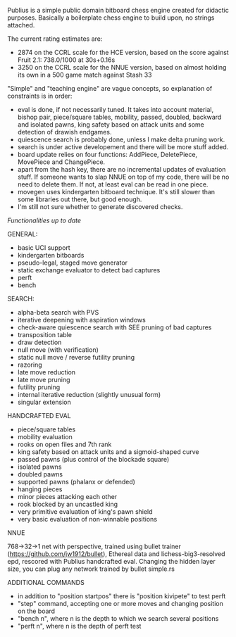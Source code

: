 Publius is a simple public domain bitboard chess engine created for didactic purposes. Basically a boilerplate chess engine to build upon, no strings attached.

The current rating estimates are: 
- 2874 on the CCRL scale for the HCE version, based on the score against Fruit 2.1: 738.0/1000 at 30s+0.16s
- 3250 on the CCRL scale for the NNUE version, based on almost holding its own in a 500 game match against Stash 33

"Simple" and "teaching engine" are vague concepts, so explanation of constraints is in order:

- eval is done, if not necessarily tuned. It takes into account material, bishop pair, piece/square tables, mobility, passed, doubled, backward and isolated pawns, king safety based on attack units and some detection of drawish endgames.
- quiescence search is probably done, unless I make delta pruning work.
- search is under active developement and there will be more stuff added.
- board update relies on four functions: AddPiece, DeletePiece, MovePiece and ChangePiece.
- apart from the hash key, there are no incremental updates of evaluation stuff. If someone wants to slap NNUE on top of my code, there will be no need to delete them. If not, at least eval can be read in one piece.
- movegen uses kindergarten bitboard technique. It's still slower than some libraries out there, but good enough.
- I'm still not sure whether to generate discovered checks.

*Functionalities up to date*

GENERAL:

- basic UCI support
- kindergarten bitboards
- pseudo-legal, staged move generator
- static exchange evaluator to detect bad captures
- perft
- bench

SEARCH:

- alpha-beta search with PVS
- iterative deepening with aspiration windows
- check-aware quiescence search with SEE pruning of bad captures
- transposition table
- draw detection
- null move (with verification)
- static null move / reverse futility pruning
- razoring
- late move reduction
- late move pruning
- futility pruning
- internal iterative reduction (slightly unusual form)
- singular extension

HANDCRAFTED EVAL

- piece/square tables
- mobility evaluation
- rooks on open files and 7th rank
- king safety based on attack units and a sigmoid-shaped curve
- passed pawns (plus control of the blockade square) 
- isolated pawns
- doubled pawns
- supported pawns (phalanx or defended)
- hanging pieces
- minor pieces attacking each other
- rook blocked by an uncastled king
- very primitive evaluation of king's pawn shield
- very basic evaluation of non-winnable positions

NNUE

768->32->1 net with perspective, trained using bullet trainer (https://github.com/jw1912/bullet), 
Ethereal data and lichess-big3-resolved epd, rescored with Publius handcrafted eval. Changing
the hidden layer size, you can plug any network trained by bullet simple.rs

ADDITIONAL COMMANDS

- in addition to "position startpos" there is "position kivipete" to test perft
- "step" command, accepting one or more moves and changing position on the board
- "bench n", where n is the depth to which we search several positions
- "perft n", where n is the depth of perft test
